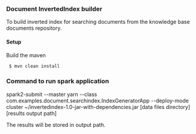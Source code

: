 ### Document InvertedIndex builder 

To build inverted index for searching documents from the knowledge base documents repository.


#### Setup

Build the maven

```bash
 $ mvn clean install
```

### Command to run spark application
spark2-submit --master yarn --class com.examples.document.searchindex.IndexGeneratorApp --deploy-mode cluster ~/invertedindex-1.0-jar-with-dependencies.jar [data files directory]  [results output path]

The results will be stored in output path.
